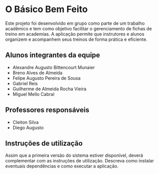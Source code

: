 # O Básico Bem Feito
Este projeto foi desenvolvido em grupo como parte de um trabalho acadêmico e tem como objetivo facilitar o gerenciamento de fichas de treino em academias. A aplicação permite que instrutores e alunos organizem e acompanhem seus treinos de forma prática e eficiente.

## Alunos integrantes da equipe

* Alexandre Augusto Bittencourt Munaier
* Breno Alves de Almeida
* Felipe Augusto Pereira de Sousa
* Gabriel Reis
* Guilherme de Almeida Rocha Vieira
* Miguel Mello Cabral

## Professores responsáveis

* Cleiton Silva
* Diego Augusto

## Instruções de utilização

Assim que a primeira versão do sistema estiver disponível, deverá complementar com as instruções de utilização. Descreva como instalar eventuais dependências e como executar a aplicação.
